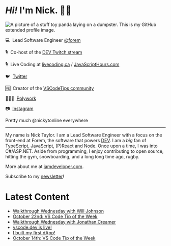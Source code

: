 # <em>Hi!</em> I'm Nick. 👋🏻

![A picture of a stuff toy panda laying on a dumpster. This is my GitHub extended profile image.](https://res.cloudinary.com/nickytonline/image/upload/w_1280,h_669,c_fill,q_auto,f_auto/w_860,c_fit,co_rgb:ffffff,g_south_west,x_30,y_280,l_text:roboto_64_bold:Not%20a%20real%20panda/w_860,c_fit,co_rgb:ffffff/social)


💻&nbsp;&nbsp;Lead Software Engineer [@forem](https://github.com/forem)

🎙&nbsp;&nbsp;Co-host of the [DEV Twitch stream](https://twitch.tv/thepracticaldev)

🎙️&nbsp;&nbsp;Live Coding at [livecoding.ca](https://livecoding.ca) / [JavaScriptHours.com](https://javascripthours.com)

🐦&nbsp;&nbsp;[Twitter](https://twitter.com/nickytonline)

🆚&nbsp;&nbsp;Creator of the [VSCodeTips community](https://community.vscodetips.com)

🤹🏻‍♂️&nbsp;&nbsp;[Polywork](https://timeline.iamdeveloper.com)

📷&nbsp;&nbsp;[Instagram](https://instagram.com/nickytonline)

Pretty much @nickytonline everywhere

<hr />

My name is Nick Taylor. I am a Lead Software Engineer with a focus on the front-end at Forem, the software that powers <a href="https://dev.to">DEV</a>. I am a <em>big</em> fan of TypeScript, JavaScript, (P)React and Node. Once upon a time, I was into C#/ASP.NET. Aside from programming, I enjoy contributing to open source, hitting the gym, snowboarding, and a long long time ago, rugby.

More about me at [iamdeveloper.com](https://iamdeveloper.com).

Subscribe to my [newsletter](https://www.iamdeveloper.com/posts/i-started-a-newsletter-3g8d)!

# Latest Content
<!-- BLOG-POST-LIST:START -->
- [Walkthrough Wednesday with Will Johnson](https://www.youtube.com/watch?v=wZdYhsLqdLE)
- [October 22nd: VS Code Tip of the Week](https://community.vscodetips.com/nickytonline/october-22nd-vs-code-tip-of-the-week-49a2)
- [Walkthrough Wednesday with Jonathan Creamer](https://www.youtube.com/watch?v=Waw_SZPT_VI)
- [vscode.dev is live!](https://community.vscodetips.com/nickytonline/vscodedev-is-live-bno)
- [I built my first dApp!](https://www.iamdeveloper.com/posts/i-built-my-first-dapp-3pbm/)
- [October 14th: VS Code Tip of the Week](https://community.vscodetips.com/nickytonline/october-14th-vs-code-tip-of-the-week-2092)
<!-- BLOG-POST-LIST:END -->
